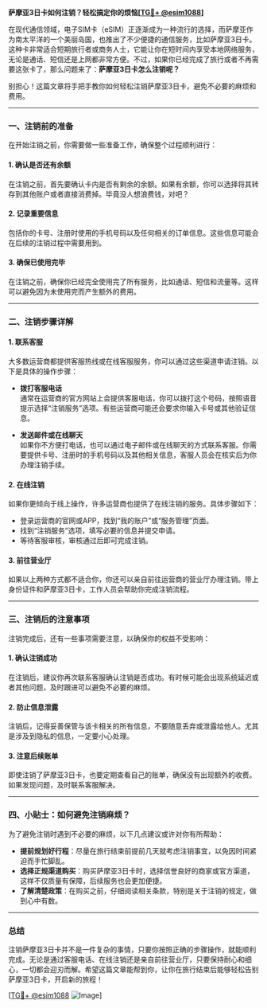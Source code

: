 **萨摩亚3日卡如何注销？轻松搞定你的烦恼[[TG💪+ @esim1088](https://t.me/s/esim1088)]**

在现代通信领域，电子SIM卡（eSIM）正逐渐成为一种流行的选择，而萨摩亚作为南太平洋的一个美丽岛国，也推出了不少便捷的通信服务，比如萨摩亚3日卡。这种卡非常适合短期旅行者或商务人士，它能让你在短时间内享受本地网络服务，无论是通话、短信还是上网都非常方便。不过，如果你已经完成了旅行或者不再需要这张卡了，那么问题来了：**萨摩亚3日卡怎么注销呢？**

别担心！这篇文章将手把手教你如何轻松注销萨摩亚3日卡，避免不必要的麻烦和费用。

---

### 一、注销前的准备

在开始注销之前，你需要做一些准备工作，确保整个过程顺利进行：

#### 1. 确认是否还有余额
在注销之前，首先要确认卡内是否有剩余的余额。如果有余额，你可以选择将其转存到其他账户或者直接消费掉。毕竟没人想浪费钱，对吧？

#### 2. 记录重要信息
包括你的卡号、注册时使用的手机号码以及任何相关的订单信息。这些信息可能会在后续的注销过程中需要用到。

#### 3. 确保已使用完毕
在注销之前，确保你已经完全使用完了所有服务，比如通话、短信和流量等。这样可以避免因为未使用完而产生额外的费用。

---

### 二、注销步骤详解

#### 1. 联系客服
大多数运营商都提供客服热线或在线客服服务，你可以通过这些渠道申请注销。以下是具体的操作步骤：

- **拨打客服电话**  
  通常在运营商的官方网站上会提供客服电话，你可以拨打这个号码，按照语音提示选择“注销服务”选项。有些运营商可能还会要求你输入卡号或其他验证信息。

- **发送邮件或在线聊天**  
  如果你不方便打电话，也可以通过电子邮件或在线聊天的方式联系客服。你需要提供卡号、注册时的手机号码以及其他相关信息，客服人员会在核实后为你办理注销手续。

#### 2. 在线注销
如果你更倾向于线上操作，许多运营商也提供了在线注销的服务。具体步骤如下：

- 登录运营商的官网或APP，找到“我的账户”或“服务管理”页面。
- 找到“注销服务”选项，填写必要的信息并提交申请。
- 等待客服审核，审核通过后即可完成注销。

#### 3. 前往营业厅
如果以上两种方式都不适合你，你还可以亲自前往运营商的营业厅办理注销。带上身份证件和萨摩亚3日卡，工作人员会帮助你完成注销流程。

---

### 三、注销后的注意事项

注销完成后，还有一些事项需要注意，以确保你的权益不受影响：

#### 1. 确认注销成功
在注销后，建议你再次联系客服确认注销是否成功。有时候可能会出现系统延迟或者其他问题，及时跟进可以避免不必要的麻烦。

#### 2. 防止信息泄露
注销后，记得妥善保管与该卡相关的所有信息，不要随意丢弃或泄露给他人。尤其是涉及到隐私的信息，一定要小心处理。

#### 3. 注意后续账单
即使注销了萨摩亚3日卡，也要定期查看自己的账单，确保没有出现额外的收费。如果发现问题，及时联系客服解决。

---

### 四、小贴士：如何避免注销麻烦？

为了避免注销时遇到不必要的麻烦，以下几点建议或许对你有所帮助：

- **提前规划好行程**：尽量在旅行结束前提前几天就考虑注销事宜，以免因时间紧迫而手忙脚乱。
- **选择正规渠道购买**：购买萨摩亚3日卡时，选择信誉良好的商家或官方渠道，这样不仅质量有保障，后续服务也会更加便捷。
- **了解清楚政策**：在购买之前，仔细阅读相关条款，特别是关于注销的规定，做到心中有数。

---

### 总结

注销萨摩亚3日卡并不是一件复杂的事情，只要你按照正确的步骤操作，就能顺利完成。无论是通过客服电话、在线注销还是亲自前往营业厅，只要保持耐心和细心，一切都会迎刃而解。希望这篇文章能帮到你，让你在旅行结束后能够轻松告别萨摩亚3日卡，开启新的旅程！

[[TG💪+ @esim1088](https://t.me/s/esim1088) ![Image](https://i.postimg.cc/4NQfJmqS/Snipaste-2025-05-13-00-14-12.png)]